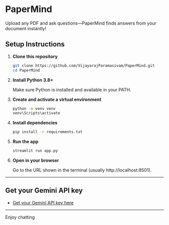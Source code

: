 # PaperMind
Upload any PDF and ask questions—PaperMind finds answers from your document instantly! 

## Setup Instructions

1. **Clone this repository**
   ```sh
   git clone https://github.com/VijayarajParamasivam/PaperMind.git
   cd PaperMind
   ```

2. **Install Python 3.8+**
   
   Make sure Python is installed and available in your PATH.

4. **Create and activate a virtual environment**
   ```sh
   python -m venv venv
   venv\Scripts\activate
   ```

5. **Install dependencies**
   ```sh
   pip install -r requirements.txt
   ```

6. **Run the app**
   ```sh
   streamlit run app.py
   ```

7. **Open in your browser**
   
   Go to the URL shown in the terminal (usually http://localhost:8501).

---

## Get your Gemini API key

- [Get your Gemini API key here](https://aistudio.google.com/apikey)

---

Enjoy chatting
